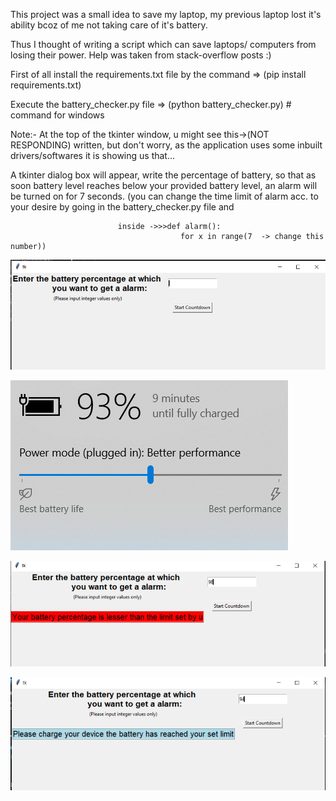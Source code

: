 This project was a small idea to save my laptop, my previous laptop lost it's ability bcoz of me not taking care of it's battery.

Thus I thought of writing a script which can save laptops/ computers from losing their power. Help was taken from stack-overflow posts :)

First of all install the requirements.txt file by the command => (pip install requirements.txt)

Execute the battery_checker.py file => (python battery_checker.py) # command for windows


Note:- At the top of the tkinter window, u might see this->(NOT  RESPONDING) written, but don't worry, as the application uses some inbuilt     drivers/softwares it is showing us that...

A tkinter dialog box will appear, write the percentage of battery, so that as soon battery level reaches below your provided battery level,
an alarm will be turned on for 7 seconds. (you can change the time limit of alarm acc. to your desire by going in the battery_checker.py file and 

                            inside ->>>def alarm():
                                          for x in range(7  -> change this number))
                                          
 ![](images/Initial.PNG)
 
 
 ![](images/current_battery.PNG)
 
 
 ![](images/error.PNG)
 
 ![](images/final_output.PNG)
                                        
